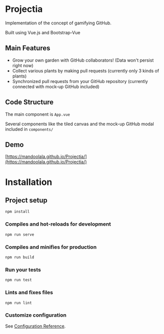 # Projectia

Implementation of the concept of gamifying GitHub.

Built using Vue.js and Bootstrap-Vue

## Main Features

- Grow your own garden with GitHub collaborators! (Data won't persist right now)
- Collect various plants by making pull requests (currently only 3 kinds of plants)
- Synchronized pull requests from your GitHub repository (currently connected with mock-up GitHub included)

## Code Structure

The main component is `App.vue`

Several components like the tiled canvas and the mock-up GitHub modal included in `components/`

## Demo

[https://mandoolala.github.io/Projectia/](https://mandoolala.github.io/Projectia/)

# Installation

## Project setup
```
npm install
```

### Compiles and hot-reloads for development
```
npm run serve
```

### Compiles and minifies for production
```
npm run build
```

### Run your tests
```
npm run test
```

### Lints and fixes files
```
npm run lint
```

### Customize configuration
See [Configuration Reference](https://cli.vuejs.org/config/).
